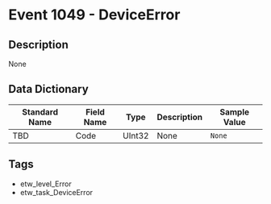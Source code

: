 # Event 1049 - DeviceError

## Description
None

## Data Dictionary
|Standard Name|Field Name|Type|Description|Sample Value|
|---|---|---|---|---|
|TBD|Code|UInt32|None|`None`|

## Tags
* etw_level_Error
* etw_task_DeviceError